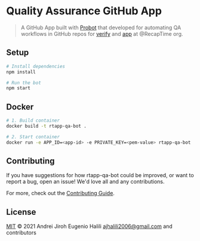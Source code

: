 # Quality Assurance GitHub App

> A GitHub App built with [Probot](https://github.com/probot/probot) that developed for automating QA workflows in GitHub repos
for [verify](https://github.com/RecapTIme/verify) and [app](https://github.com/RecapTime/app) at @RecapTime org.

## Setup

```sh
# Install dependencies
npm install

# Run the bot
npm start
```

## Docker

```sh
# 1. Build container
docker build -t rtapp-qa-bot .

# 2. Start container
docker run -e APP_ID=<app-id> -e PRIVATE_KEY=<pem-value> rtapp-qa-bot
```

## Contributing

If you have suggestions for how rtapp-qa-bot could be improved, or want to report a bug, open an issue! We'd love all and any contributions.

For more, check out the [Contributing Guide](../../CONTRIBUTING.md).

## License

[MIT](../../LICENSE) © 2021 Andrei Jiroh Eugenio Halili <ajhalili2006@gmail.com> and contributors
